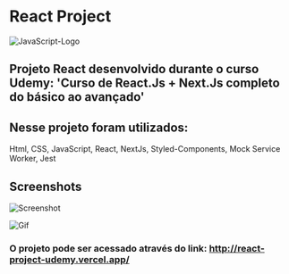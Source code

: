 # React Project
![JavaScript-Logo](https://github.com/ASOCezar/udemy_react/blob/master/public/js-logo.png)

## Projeto React desenvolvido durante o curso Udemy: 'Curso de React.Js + Next.Js completo do básico ao avançado'

## Nesse projeto foram utilizados:
Html, CSS, JavaScript, React, NextJs, Styled-Components, Mock Service Worker, Jest

## Screenshots

![Screenshot](https://github.com/ASOCezar/udemy_react/blob/master/public/udemy-project1.JPG)

![Gif](https://github.com/ASOCezar/udemy_react/blob/master/public/Udemy%20Projeto%201.gif)

### O projeto pode ser acessado através do link: http://react-project-udemy.vercel.app/
